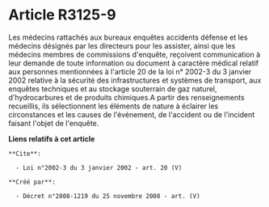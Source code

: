 # Article R3125-9

Les médecins rattachés aux bureaux enquêtes accidents défense et les médecins désignés par les directeurs pour les assister,
ainsi que les médecins membres de commissions d'enquête, reçoivent communication à leur demande de toute information ou
document à caractère médical relatif aux personnes mentionnées à l'article 20 de la loi n° 2002-3 du 3 janvier 2002 relative
à la sécurité des infrastructures et systèmes de transport, aux enquêtes techniques et au stockage souterrain de gaz naturel,
d'hydrocarbures et de produits chimiques.A partir des renseignements recueillis, ils sélectionnent les éléments de nature à
éclairer les circonstances et les causes de l'événement, de l'accident ou de l'incident faisant l'objet de l'enquête.

**Liens relatifs à cet article**

	**Cite**:

	  - Loi n°2002-3 du 3 janvier 2002 - art. 20 (V)

	**Créé par**:

	  - Décret n°2008-1219 du 25 novembre 2008 - art. (V)
